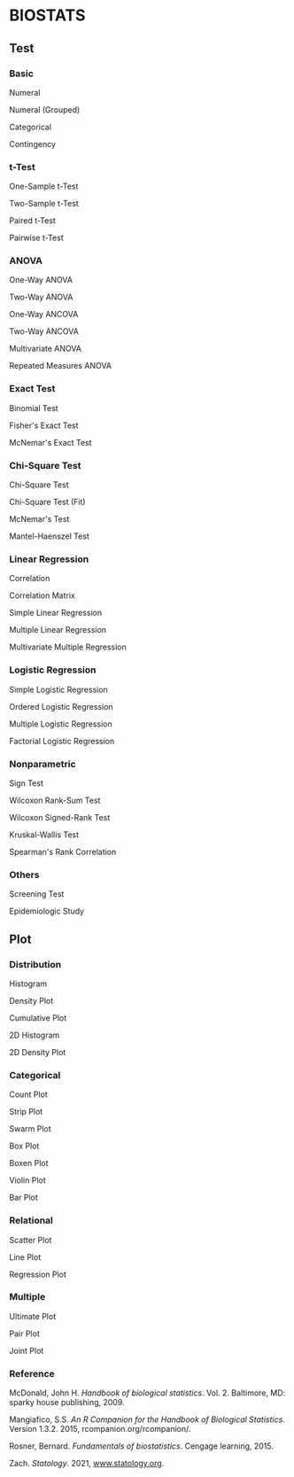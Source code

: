 # BIOSTATS

## Test

### Basic

Numeral

Numeral (Grouped)

Categorical

Contingency

### t-Test

One-Sample t-Test

Two-Sample t-Test

Paired t-Test

Pairwise t-Test

### ANOVA

One-Way ANOVA

Two-Way ANOVA

One-Way ANCOVA

Two-Way ANCOVA

Multivariate ANOVA

Repeated Measures ANOVA

### Exact Test

Binomial Test

Fisher's Exact Test

McNemar's Exact Test

### Chi-Square Test

Chi-Square Test

Chi-Square Test (Fit)

McNemar's Test

Mantel-Haenszel Test

### Linear Regression

Correlation

Correlation Matrix

Simple Linear Regression

Multiple Linear Regression

Multivariate Multiple Regression

### Logistic Regression

Simple Logistic Regression

Ordered Logistic Regression

Multiple Logistic Regression

Factorial Logistic Regression

### Nonparametric

Sign Test

Wilcoxon Rank-Sum Test

Wilcoxon Signed-Rank Test

Kruskal-Wallis Test

Spearman's Rank Correlation

### Others

Screening Test

Epidemiologic Study


## Plot

### Distribution

Histogram

Density Plot

Cumulative Plot

2D Histogram 

2D Density Plot

### Categorical

Count Plot

Strip Plot

Swarm Plot

Box Plot

Boxen Plot

Violin Plot

Bar Plot

### Relational

Scatter Plot

Line Plot

Regression Plot

### Multiple 

Ultimate Plot

Pair Plot

Joint Plot




### Reference

McDonald, John H. _Handbook of biological statistics_. Vol. 2. Baltimore, MD: sparky house publishing, 2009.

Mangiafico, S.S. _An R Companion for the Handbook of Biological Statistics_. Version 1.3.2. 2015, rcompanion.org/rcompanion/.

Rosner, Bernard. _Fundamentals of biostatistics_. Cengage learning, 2015.

Zach. _Statology_. 2021, www.statology.org.